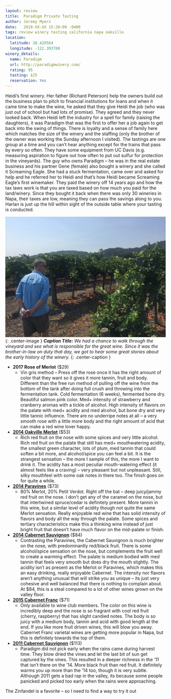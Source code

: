 ```yaml
---
layout: review
title:  Paradigm Private Tasting
author: Jeremy Myers
date:   2018-XX-XX 15:20:00 -0400
tags: review winery tasting california napa oakville
location:
  latitude: 38.420564
  longitude: -122.393788
winery_details:
  name: Paradigm
  url: http://paradigmwinery.com/
  rating: 95
  tasting: $25
  reservation: Yes
---
```

Heidi’s first winery.  Her father (Richard Peterson) help the owners build out the business plan to pitch to financial institutions for loans and when it came time to make the wine, he asked that they give Heidi the job (who was just out of school but had lots of promise).  They agreed and they never looked back.  When Heidi left the industry for a spell for family (raising the daughters), it was Paradigm that was the first to offer her a job again to get back into the swing of things.  There is loyalty and a sense of family here which matches the size of the winery and the staffing (only the brother of the owner was working the Sunday afternoon I visited).  The tastings are one group at a time and you can’t hear anything except for the trains that pass by every so often.  They have some equipment from UC Davis (e.g. measuring aspiration to figure out how often to put out sulfur for protection in the vineyards).  The guy who owns Paradigm – he was in the real estate business and his partner Gene (female) also bought a winery and she called it Screaming Eagle.  She had a stuck fermentation, came over and asked for help and he referred her to Heidi and that’s how Heidi became Screaming Eagle’s first winemaker.  They paid the winery off 14 years ago and how the tax laws work is that you are taxed based on how much you paid for the land/winery.  Since they bought it back when there was only 30 wineries in Napa, their taxes are low, meaning they can pass the savings along to you.  Harlan is just up the hill within sight of the outside table where your tasting is conducted.  

![](/assets/paradigm/1.jpg "Getting lost in the vines"){: .center-image }
***Caption Title:*** *We had a chance to walk through the vineyard and see what is responsible for the great wine.  Since it was the brother-in-law on duty that day, we got to hear some great stories about the early history of the winery.*
{: .center-caption }

* **2017 Rose of Merlot** ($29)
  * Vin gris method – Press off the rose once it has the right amount of color that they want so it gives it more tannin, fruit and body.  Different than the free run method of pulling off the wine from the bottom of the tank after doing full crush and throwing into the fermentation tank.  Cold fermentation (6 weeks), fermented bone dry.  Beautiful salmon pink color.  Med+ intensity of strawberry and cranberry aromas with a tickle of alcohol.  High intensity of flavors on the palate with med+ acidity and med alcohol, but bone dry and very little tannic influence.  There are no underripe notes at all – a very smooth rose with a little more body and the right amount of acid that can make a red wine lover happy.  
* [**2014 Oakville Merlot**](https://store.paradigmwinery.com/product/2014-Merlot) ($53)
  * Rich red fruit on the nose with some spices and very little alcohol.  Rich red fruit on the palate that still has med+ mouthwatering acidity, the smallest green character, lots of plum, med tannin that could soften a bit more, and alcohol/spice you can feel a bit.  It is the strangest sensation – the more I sample of this, the more I want to drink it.  The acidity has a most peculiar mouth-watering effect (it almost feels like a craving) – very pleasant but not unpleasant.  Still, silky mouthfeel with some oak notes in there too.  The finish goes on for quite a while.  
* [**2014 Paravines**](https://store.paradigmwinery.com/product/2014-Paravines) ($73)
  * 80% Merlot, 20% Petit Verdot.  Right off the bat – deep juicy/jammy red fruit on the nose.  I don’t get any of the caramel on the nose, but that intertwined spruce/cedar is definitely present.  More tannin in this wine, but a similar level of acidity though not quite the same Merlot sensation.  Really enjoyable red wine that has solid intensity of flavors and body all the way through the palate.  Some spices and tertiary characteristics make this a thinking wine instead of just bright fruit that doesn’t have much flavor on the mid-palate or finish.  
* [**2014 Cabernet Sauvignon**](https://store.paradigmwinery.com/product/2014-Cabernet-Sauvignon) ($84)
  * Contrasting the Paravines, the Cabernet Sauvignon is much brighter on the nose, with predominantly red/black fruit.  There is some alcohol/spice sensation on the nose, but complements the fruit well to create a warming effect.  The palate is medium bodied with med tannin that feels very smooth but does dry the mouth slightly.  The acidity isn’t as present as the Merlot or Paravines, which makes this an easy drinking, really enjoyable Cabernet.  The intensity nor flavors aren’t anything unusual that will strike you as unique – its just very cohesive and well balanced that there is nothing to complain about.  At $84, this is a steal compared to a lot of other wines grown on the valley floor.  
* [**2015 Cabernet Franc**](https://store.paradigmwinery.com/product/2015-Cabernet-Franc) ($71)
  * Only available to wine club members.  The color on this wine is incredibly deep and the nose is so fragrant with cool red fruit (cherry, raspberry) that has slight candied notes.  The body is so juicy with a medium body, tannin and acid with good length at the end.  If you like more fruit driven wines, this will blow you away.  Cabernet Franc varietal wines are getting more popular in Napa, but this is definitely towards the top of them.  
* [**2011 Cabernet Sauvignon**](https://store.paradigmwinery.com/product/2011-Cabernet-Sauvignon) ($113)
  * Paradigm did not pick early when the rains came during harvest time.  They blow dried the vines and let the last bit of sun get captured by the vines.  This resulted in a deeper richness in the ’11 that isn’t there on the ’14.  More black fruit than red fruit.  It definitely warms you up more than the ’14 too, though it is very subtle.  Although 2011 gets a bad rap in the valley, its because some people panicked and picked too early when the rains were approaching.  


The Zinfandel is a favorite – so I need to find a way to try it out 


